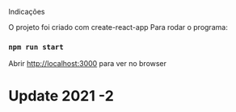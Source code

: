 Indicações

O projeto foi criado com create-react-app
Para rodar o programa:
### `npm run start`

Abrir [http://localhost:3000](http://localhost:3000) para ver no browser

# Update 2021 -2
